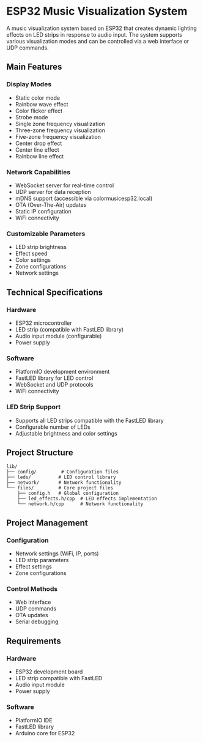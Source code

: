 # ESP32 Music Visualization System

A music visualization system based on ESP32 that creates dynamic lighting effects on LED strips in response to audio input. The system supports various visualization modes and can be controlled via a web interface or UDP commands.

## Main Features

### Display Modes
- Static color mode
- Rainbow wave effect
- Color flicker effect
- Strobe mode
- Single zone frequency visualization
- Three-zone frequency visualization
- Five-zone frequency visualization
- Center drop effect
- Center line effect
- Rainbow line effect

### Network Capabilities
- WebSocket server for real-time control
- UDP server for data reception
- mDNS support (accessible via colormusicesp32.local)
- OTA (Over-The-Air) updates
- Static IP configuration
- WiFi connectivity

### Customizable Parameters
- LED strip brightness
- Effect speed
- Color settings
- Zone configurations
- Network settings

## Technical Specifications

### Hardware
- ESP32 microcontroller
- LED strip (compatible with FastLED library)
- Audio input module (configurable)
- Power supply

### Software
- PlatformIO development environment
- FastLED library for LED control
- WebSocket and UDP protocols
- WiFi connectivity

### LED Strip Support
- Supports all LED strips compatible with the FastLED library
- Configurable number of LEDs
- Adjustable brightness and color settings

## Project Structure

```
lib/
├── config/         # Configuration files
├── leds/          # LED control library
├── network/       # Network functionality
└── files/         # Core project files
    ├── config.h   # Global configuration
    ├── led_effects.h/cpp  # LED effects implementation
    └── network.h/cpp      # Network functionality
```

## Project Management

### Configuration
- Network settings (WiFi, IP, ports)
- LED strip parameters
- Effect settings
- Zone configurations

### Control Methods
- Web interface
- UDP commands
- OTA updates
- Serial debugging

## Requirements

### Hardware
- ESP32 development board
- LED strip compatible with FastLED
- Audio input module
- Power supply

### Software
- PlatformIO IDE
- FastLED library
- Arduino core for ESP32 